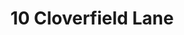 ---
title: "10 Cloverfield Lane"
year: 2016
rating: 4
stars: "★★★★"
rewatched: false
permalink: "10-cloverfield-lane"
watched_on: 2016-05-07
---